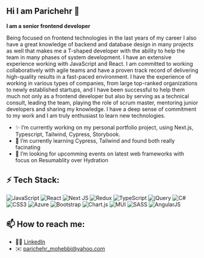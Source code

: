 ## Hi I am Parichehr 👋

<!--
**parichehrmohebbi/parichehrmohebbi** is a ✨ _special_ ✨ repository because its `README.md` (this file) appears on your GitHub profile.

Here are some ideas to get you started:
-->

<strong> I am a senior frontend developer </strong>

Being focused on frontend technologies in the last years of my career I also have a great knowledge of backend and database design in many projects as well that makes me a T-shaped developer with the ability to help the team in many phases of system development. I have an extensive experience working with JavaScript and React. I am committed to working collaboratively with agile teams and have a proven track record of delivering high-quality results in a fast-paced environment.
I have the experience of working in various types of companies, from large top-ranked organizations to newly established startups, and I have been successful to help them much not only as a frontend developer but also by serving as a technical consult, leading the team, playing the role of scrum master, mentoring junior developers and sharing my knowledge. I have a deep sense of commitment to my work and I am truly enthusiast to learn new technologies.

- ✨ I’m currently working on my personal portfolio project, using Next.js, Typescript, Tailwind, Cypress, Storybook.
- 🌱 I’m currently learning Cypress, Tailwind and found both really facinating
- 👯 I’m looking for upcomming events on latest web frameworks with focus on Resumablity over Hydration

## ⚡ Tech Stack:

![JavaScript](https://img.shields.io/badge/javascript-%23323330.svg?style=plastic) ![React](https://img.shields.io/badge/react-%2320232a.svg?style=plastic) ![Next JS](https://img.shields.io/badge/Next-black?style=plastic) ![Redux](https://img.shields.io/badge/redux-%23593d88.svg?style=plastic) ![TypeScript](https://img.shields.io/badge/typescript-%23007ACC.svg?style=plastic) ![jQuery](https://img.shields.io/badge/jquery-%230769AD.svg?style=plastic) ![C#](https://img.shields.io/badge/c%23-%23239120.svg?style=plastic) ![CSS3](https://img.shields.io/badge/css3-%231572B6.svg?style=plastic) ![Azure](https://img.shields.io/badge/azure-%230072C6.svg?style=plastic) ![Bootstrap](https://img.shields.io/badge/bootstrap-%23563D7C.svg?style=plastic) ![Chart.js](https://img.shields.io/badge/chart.js-F5788D.svg?style=plastic) ![MUI](https://img.shields.io/badge/MUI-%230081CB.svg?style=plastic) ![SASS](https://img.shields.io/badge/SASS-hotpink.svg?style=plastic) ![AngularJS](https://img.shields.io/badge/-AngularJS-green)

## 📫 How to reach me:

- 👩🏻 [LinkedIn](https://www.linkedin.com/in/parichehr-mohebbi/)
- ✉️ [parichehr_mohebbi@yahoo.com](mailto:parichehr_mohebbi@yahoo.com)
